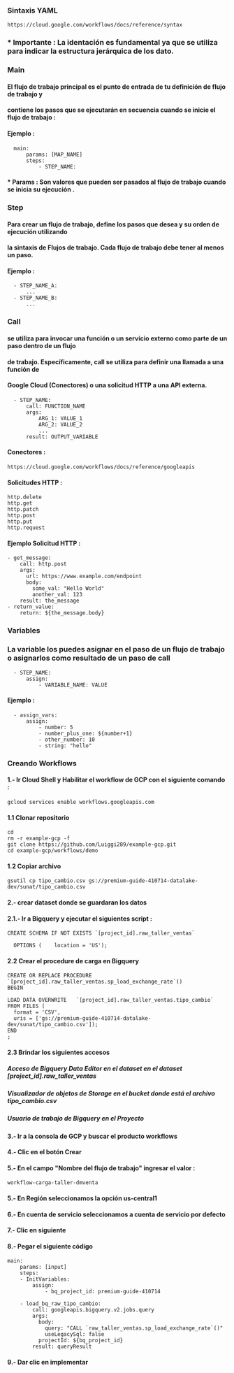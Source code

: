 ### Sintaxis YAML

```
https://cloud.google.com/workflows/docs/reference/syntax
```
### * Importante : La identación es fundamental ya que se utiliza para indicar la estructura jerárquica de los dato.

### Main 

#### El flujo de trabajo principal es el punto de entrada de tu definición de flujo de trabajo y
#### contiene los pasos que se ejecutarán en secuencia cuando se inicie el flujo de trabajo :

#### Ejemplo :
```
  main:
      params: [MAP_NAME]
      steps:
          - STEP_NAME:
```
#### * Params : Son valores que pueden ser pasados al flujo de trabajo cuando se inicia su ejecución .

### Step 

#### Para crear un flujo de trabajo, define los pasos que desea y su orden de ejecución utilizando 
#### la sintaxis de Flujos de trabajo. Cada flujo de trabajo debe tener al menos un paso.
#### Ejemplo : 
```
  - STEP_NAME_A:
      ...
  - STEP_NAME_B:
      ...
```

### Call
#### se utiliza para invocar una función o un servicio externo como parte de un paso dentro de un flujo 
#### de trabajo. Específicamente, call se utiliza para definir una llamada a una función de 
#### Google Cloud (Conectores)  o una solicitud HTTP a una API externa.
```
  - STEP_NAME:
      call: FUNCTION_NAME
      args:
          ARG_1: VALUE_1
          ARG_2: VALUE_2
          ...
      result: OUTPUT_VARIABLE
```

#### Conectores :
```
https://cloud.google.com/workflows/docs/reference/googleapis
```

#### Solicitudes HTTP :
```
http.delete
http.get
http.patch
http.post
http.put
http.request
```
#### Ejemplo Solicitud HTTP :
```
- get_message:
    call: http.post
    args:
      url: https://www.example.com/endpoint
      body:
        some_val: "Hello World"
        another_val: 123
    result: the_message
- return_value:
    return: ${the_message.body}
```


### Variables
### La variable los puedes asignar en el paso de un flujo de trabajo o asignarlos como resultado de un paso de call  
```
  - STEP_NAME:
      assign:
          - VARIABLE_NAME: VALUE
```

#### Ejemplo : 
```
  - assign_vars:
      assign:
          - number: 5
          - number_plus_one: ${number+1}
          - other_number: 10
          - string: "hello"
```


### Creando Workflows

#### 1.- Ir Cloud Shell y Habilitar el workflow de GCP con el siguiente comando :
```
gcloud services enable workflows.googleapis.com
```
#### 1.1 Clonar repositorio
```
cd
rm -r example-gcp -f
git clone https://github.com/Luiggi289/example-gcp.git  
cd example-gcp/workflows/demo
```
#### 1.2 Copiar archivo
```
gsutil cp tipo_cambio.csv gs://premium-guide-410714-datalake-dev/sunat/tipo_cambio.csv
```


#### 2.- crear dataset donde se guardaran los datos  
#### 2.1.- Ir a Bigquery y ejecutar el siguientes script :

```
CREATE SCHEMA IF NOT EXISTS `[project_id].raw_taller_ventas`  

  OPTIONS (    location = 'US'); 
```
#### 2.2 Crear el procedure de carga en Bigquery
```
CREATE OR REPLACE PROCEDURE `[project_id].raw_taller_ventas.sp_load_exchange_rate`()
BEGIN

LOAD DATA OVERWRITE   `[project_id].raw_taller_ventas.tipo_cambio` 
FROM FILES (
  format = 'CSV',
  uris = ['gs://premium-guide-410714-datalake-dev/sunat/tipo_cambio.csv']);
END 
;
```
#### 2.3 Brindar los siguientes accesos
#####   Acceso de Bigquery Data Editor en el dataset en el dataset  [project_id].raw_taller_ventas
#####   Visualizador de objetos de Storage en el bucket donde está el archivo tipo_cambio.csv
#####   Usuario de trabajo de Bigquery en el Proyecto

#### 3.- Ir a la consola de GCP y buscar el producto workflows
#### 4.- Clic en el botón Crear 
#### 5.- En el campo "Nombre del flujo de trabajo" ingresar el valor : 

```
workflow-carga-taller-dmventa
```
#### 5.- En Región seleccionamos la opción us-central1
#### 6.- En cuenta de servicio seleccionamos a cuenta de servicio por defecto
#### 7.- Clic en siguiente 
#### 8.- Pegar el siguiente código 



```
main:
    params: [input]
    steps:
    - InitVariables:
        assign:
            - bq_project_id: premium-guide-410714

    - load_bq_raw_tipo_cambio:
        call: googleapis.bigquery.v2.jobs.query
        args:
          body:
            query: "CALL `raw_taller_ventas.sp_load_exchange_rate`()"
            useLegacySql: false
          projectId: ${bq_project_id}
        result: queryResult
```

#### 9.- Dar clic en implementar
